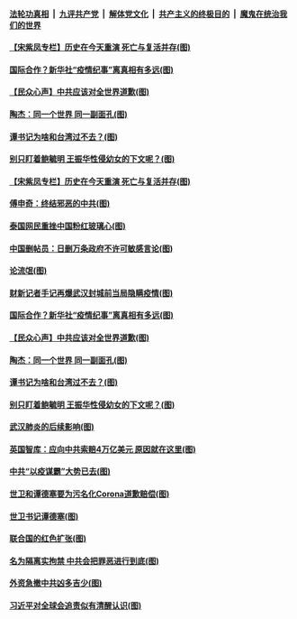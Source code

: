 ####  [法轮功真相](../../../../basic/blob/master/README.md?t=04150330) &nbsp;|&nbsp; [九评共产党](../../../../9ping.md/blob/master/README.md?t=04150330) &nbsp;|&nbsp; [解体党文化](../../../../jtdwh.md/blob/master/README.md?t=04150330)  &nbsp;|&nbsp; [共产主义的终极目的](../../../../gczydzjmd.md/blob/master/README.md?t=04150330) &nbsp;|&nbsp; [魔鬼在统治我们的世界](../../../../mgztzwmdsj.md/blob/master/README.md?t=04150330) 

#### [【宋紫凤专栏】历史在今天重演 死亡与复活并存(图)](../pages/p4/929812.md?t=04150330) 

#### [国际合作？新华社“疫情纪事”离真相有多远(图)](../pages/p4/929726.md?t=04150330) 

#### [【民众心声】中共应该对全世界道歉(图)](../pages/p4/929159.md?t=04150330) 

#### [陶杰：同一个世界 同一副面孔(图)](../pages/p4/929582.md?t=04150330) 

#### [谭书记为啥和台湾过不去？(图)](../pages/p4/929580.md?t=04150330) 

#### [别只盯着鲍毓明 王振华性侵幼女的下文呢？(图)](../pages/p4/929578.md?t=04150330) 

#### [【宋紫凤专栏】历史在今天重演 死亡与复活并存(图)](../pages/p4/929812.md?t=04150330) 

#### [傅申奇：终结邪恶的中共(图)](../pages/p4/929741.md?t=04150330) 

#### [泰国网民重挫中国粉红玻璃心(图)](../pages/p4/929739.md?t=04150330) 

#### [中国删帖员：日删万条政府不许可敏感言论(图)](../pages/p4/929737.md?t=04150330) 

#### [论流氓(图)](../pages/p4/929735.md?t=04150330) 

#### [财新记者手记再爆武汉封城前当局隐瞒疫情(图)](../pages/p4/929733.md?t=04150330) 

#### [国际合作？新华社“疫情纪事”离真相有多远(图)](../pages/p4/929726.md?t=04150330) 

#### [【民众心声】中共应该对全世界道歉(图)](../pages/p4/929159.md?t=04150330) 

#### [陶杰：同一个世界 同一副面孔(图)](../pages/p4/929582.md?t=04150330) 

#### [谭书记为啥和台湾过不去？(图)](../pages/p4/929580.md?t=04150330) 

#### [别只盯着鲍毓明 王振华性侵幼女的下文呢？(图)](../pages/p4/929578.md?t=04150330) 

#### [武汉肺炎的后续影响(图)](../pages/p4/929576.md?t=04150330) 

#### [英国智库：应向中共索赔4万亿美元 原因就在这里(图)](../pages/p4/929585.md?t=04150330) 

#### [中共“以疫谋霸”大势已去(图)](../pages/p4/929478.md?t=04150330) 

#### [世卫和谭德塞要为污名化Corona道歉赔偿(图)](../pages/p4/929444.md?t=04150330) 

#### [世卫书记谭德塞(图)](../pages/p4/929483.md?t=04150330) 

#### [联合国的红色扩张(图)](../pages/p4/929476.md?t=04150330) 

#### [名为隔离实拘禁 中共会把罪恶进行到底(图)](../pages/p4/929426.md?t=04150330) 

#### [外资急撤中共凶多吉少(图)](../pages/p4/929488.md?t=04150330) 

#### [习近平对全球会追责似有清醒认识(图)](../pages/p4/929369.md?t=04150330) 

